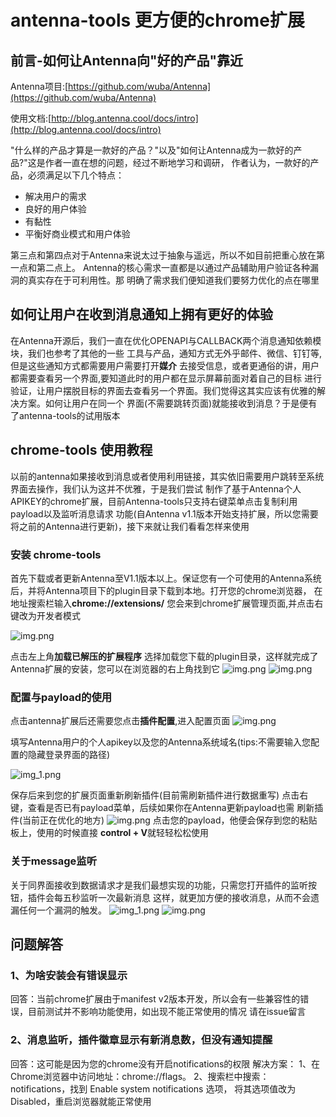 # antenna-tools 更方便的chrome扩展

## 前言-如何让Antenna向"好的产品"靠近
Antenna项目:[https://github.com/wuba/Antenna](https://github.com/wuba/Antenna)

使用文档:[http://blog.antenna.cool/docs/intro](http://blog.antenna.cool/docs/intro)

"什么样的产品才算是一款好的产品？"以及"如何让Antenna成为一款好的产品?"这是作者一直在想的问题，经过不断地学习和调研，
作者认为，一款好的产品，必须满足以下几个特点：
* 解决用户的需求
* 良好的用户体验
* 有黏性
* 平衡好商业模式和用户体验

第三点和第四点对于Antenna来说太过于抽象与遥远，所以不如目前把重心放在第一点和第二点上。
Antenna的核心需求一直都是以通过产品辅助用户验证各种漏洞的真实存在于可利用性。那
明确了需求我们便知道我们要努力优化的点在哪里

## 如何让用户在收到消息通知上拥有更好的体验

在Antenna开源后，我们一直在优化OPENAPI与CALLBACK两个消息通知依赖模块，我们也参考了其他的一些
工具与产品，通知方式无外乎邮件、微信、钉钉等,但是这些通知方式都需要用户需要打开**媒介**
去接受信息，或者更通俗的讲，用户都需要查看另一个界面,要知道此时的用户都在显示屏幕前面对着自己的目标
进行验证，让用户摆脱目标的界面去查看另一个界面。我们觉得这其实应该有优雅的解决方案。如何让用户在同一个
界面(不需要跳转页面)就能接收到消息？于是便有了antenna-tools的试用版本

## chrome-tools 使用教程

以前的antenna如果接收到消息或者使用利用链接，其实依旧需要用户跳转至系统界面去操作，我们认为这并不优雅，于是我们尝试
制作了基于Antenna个人APIKEY的chrome扩展，目前Antenna-tools只支持右键菜单点击复制利用payload以及监听消息请求
功能(自Antenna v1.1版本开始支持扩展，所以您需要将之前的Antenna进行更新)，接下来就让我们看看怎样来使用

### 安装 chrome-tools
首先下载或者更新Antenna至V1.1版本以上。保证您有一个可使用的Antenna系统后，并将Antenna项目下的plugin目录下载到本地。打开您的chrome浏览器，
在地址搜索栏输入**chrome://extensions/** 您会来到chrome扩展管理页面,并点击右键改为开发者模式

![img.png](../static/img/img_chrome_extensions.png)

点击左上角**加载已解压的扩展程序** 选择加载您下载的plugin目录，这样就完成了Antenna扩展的安装，您可以在浏览器的右上角找到它
![img.png](../static/img/img_plugin.png)
![img.png](../static/img/img_antenna_tools.png)

### 配置与payload的使用

点击antenna扩展后还需要您点击**插件配置**,进入配置页面
![img.png](../static/img/img_settings_3.png)

填写Antenna用户的个人apikey以及您的Antenna系统域名(tips:不需要输入您配置的隐藏登录界面的路径)

![img_1.png](../static/img/img_settings_2.png)

保存后来到您的扩展页面重新刷新插件(目前需刷新插件进行数据重写)
点击右键，查看是否已有payload菜单，后续如果你在Antenna更新payload也需
刷新插件(当前正在优化的地方)
![img.png](../static/img/img_payloads_2.png)
点击您的payload，他便会保存到您的粘贴板上，使用的时候直接 **control + V**就轻轻松松使用

### 关于message监听

关于同界面接收到数据请求才是我们最想实现的功能，只需您打开插件的监听按钮，插件会每五秒监听一次最新消息
这样，就更加方便的接收消息，从而不会遗漏任何一个漏洞的触发。
![img_1.png](../static/img/img_listen.png)
![img.png](../static/img/img_message.png)


## 问题解答
### 1、为啥安装会有错误显示
回答：当前chrome扩展由于manifest v2版本开发，所以会有一些兼容性的错误，目前测试并不影响功能使用，如出现不能正常使用的情况
请在issue留言

### 2、消息监听，插件徽章显示有新消息数，但没有通知提醒
回答：这可能是因为您的chrome没有开启notifications的权限
解决方案： 1、在Chrome浏览器中访问地址：chrome://flags。 2、搜索栏中搜索：notifications，找到 Enable system notifications 选项，
将其选项值改为 Disabled，重启浏览器就能正常使用

